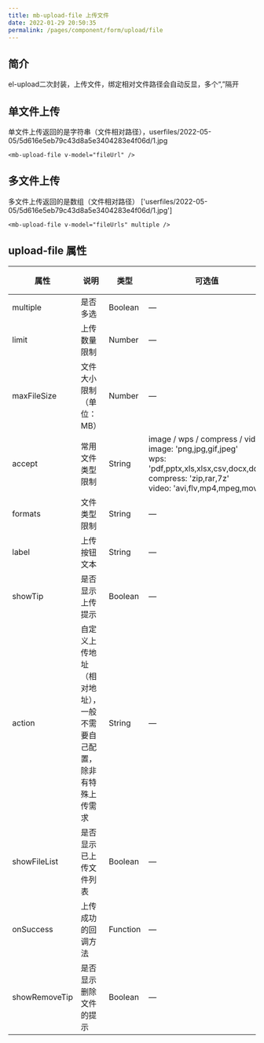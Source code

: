 ```yaml
---
title: mb-upload-file 上传文件
date: 2022-01-29 20:50:35
permalink: /pages/component/form/upload/file
---
```

## 简介
el-upload二次封装，上传文件，绑定相对文件路径会自动反显，多个“,”隔开

## 单文件上传
单文件上传返回的是字符串（文件相对路径），userfiles/2022-05-05/5d616e5eb79c43d8a5e3404283e4f06d/1.jpg
```vue
<mb-upload-file v-model="fileUrl" />
```
## 多文件上传
多文件上传返回的是数组（文件相对路径）
['userfiles/2022-05-05/5d616e5eb79c43d8a5e3404283e4f06d/1.jpg']
```vue
<mb-upload-file v-model="fileUrls" multiple />
```

## upload-file 属性
<table>
    <thead>
        <tr>
            <th>属性</th>
            <th>说明</th>
            <th>类型</th>
            <th>可选值</th>
            <th>默认值</th>
            <th>示例/备注</th>
        </tr>
    </thead>
    <tbody>
        <tr>
            <td>multiple</td>
            <td>是否多选</td>
            <td>Boolean</td>
            <td>—</td>
            <td>false</td>
            <td>—</td>
        </tr>
        <tr>
            <td>limit</td>
            <td>上传数量限制</td>
            <td>Number</td>
            <td>—</td>
            <td>20</td>
            <td>—</td>
        </tr>
        <tr>
            <td>maxFileSize</td>
            <td>文件大小限制（单位：MB）</td>
            <td>Number</td>
            <td>—</td>
            <td>200</td>
            <td>—</td>
        </tr>
        <tr>
            <td>accept</td>
            <td>常用文件类型限制</td>
            <td>String</td>
            <td>
                image / wps / compress / video<br />
                image: 'png,jpg,gif,jpeg'<br />
                wps: 'pdf,pptx,xls,xlsx,csv,docx,doc'<br />
                compress: 'zip,rar,7z'<br />
                video: 'avi,flv,mp4,mpeg,mov'
            </td>
            <td>—</td>
            <td>accept="image,wps"</td>
        </tr>
        <tr>
            <td>formats</td>
            <td>文件类型限制</td>
            <td>String</td>
            <td>—</td>
            <td>—</td>
            <td>png,jpg,zip,mp4</td>
        </tr>
        <tr>
            <td>label</td>
            <td>上传按钮文本</td>
            <td>String</td>
            <td>—</td>
            <td>—</td>
            <td>—</td>
        </tr>
        <tr>
            <td>showTip</td>
            <td>是否显示上传提示</td>
            <td>Boolean</td>
            <td>—</td>
            <td></td>
            <td>是否显示：“支持上传.png,.jpg文件，且不超过20MB”提示</td>
        </tr>
        <tr>
            <td>action</td>
            <td>自定义上传地址（相对地址），一般不需要自己配置，除非有特殊上传需求</td>
            <td>String</td>
            <td>—</td>
            <td>—</td>
            <td>—</td>
        </tr>
        <tr>
            <td>showFileList</td>
            <td>是否显示已上传文件列表</td>
            <td>Boolean</td>
            <td>—</td>
            <td>—</td>
            <td>—</td>
        </tr>
        <tr>
            <td>onSuccess</td>
            <td>上传成功的回调方法</td>
            <td>Function</td>
            <td>—</td>
            <td>—</td>
            <td>—</td>
        </tr>
        <tr>
            <td>showRemoveTip</td>
            <td>是否显示删除文件的提示</td>
            <td>Boolean</td>
            <td>—</td>
            <td>—</td>
            <td>—</td>
        </tr>
    </tbody>
</table>
